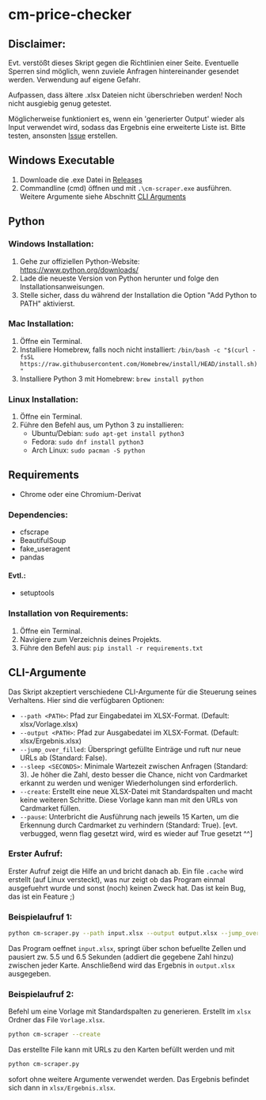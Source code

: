# cm-price-checker

## Disclaimer:
Evt. verstößt dieses Skript gegen die Richtlinien einer Seite. Eventuelle Sperren sind möglich, wenn zuviele Anfragen hintereinander gesendet werden. Verwendung auf eigene Gefahr.

Aufpassen, dass ältere .xlsx Dateien nicht überschrieben werden! Noch nicht ausgiebig genug getestet.

Möglicherweise funktioniert es, wenn ein 'generierter Output' wieder als Input verwendet wird, sodass das Ergebnis eine erweiterte Liste ist. Bitte testen, ansonsten [Issue](https://github.com/IsolatedSys/cm-price-checker/issues/new/choose) erstellen.

## Windows Executable
1. Downloade die .exe Datei in [Releases](https://github.com/IsolatedSys/cm-price-checker/releases/tag/v1.1.0)
2. Commandline (cmd) öffnen und mit `.\cm-scraper.exe` ausführen. Weitere Argumente siehe Abschnitt [CLI Arguments](./README.md#cli-argumente)

## Python

### Windows Installation:
1. Gehe zur offiziellen Python-Website: https://www.python.org/downloads/
2. Lade die neueste Version von Python herunter und folge den Installationsanweisungen.
3. Stelle sicher, dass du während der Installation die Option "Add Python to PATH" aktivierst.

### Mac Installation:
1. Öffne ein Terminal.
2. Installiere Homebrew, falls noch nicht installiert: `/bin/bash -c "$(curl -fsSL https://raw.githubusercontent.com/Homebrew/install/HEAD/install.sh)"`
3. Installiere Python 3 mit Homebrew: `brew install python`

### Linux Installation:
1. Öffne ein Terminal.
2. Führe den Befehl aus, um Python 3 zu installieren:
   - Ubuntu/Debian: `sudo apt-get install python3`
   - Fedora: `sudo dnf install python3`
   - Arch Linux: `sudo pacman -S python`

## Requirements
- Chrome oder eine Chromium-Derivat

### Dependencies:
- cfscrape
- BeautifulSoup
- fake_useragent
- pandas

#### Evtl.:
- setuptools

### Installation von Requirements:
1. Öffne ein Terminal.
2. Navigiere zum Verzeichnis deines Projekts.
3. Führe den Befehl aus: `pip install -r requirements.txt`


## CLI-Argumente

Das Skript akzeptiert verschiedene CLI-Argumente für die Steuerung seines Verhaltens. Hier sind die verfügbaren Optionen:

- `--path <PATH>`: Pfad zur Eingabedatei im XLSX-Format. (Default: xlsx/Vorlage.xlsx)
- `--output <PATH>`: Pfad zur Ausgabedatei im XLSX-Format. (Default: xlsx/Ergebnis.xlsx)
- `--jump_over_filled`: Überspringt gefüllte Einträge und ruft nur neue URLs ab (Standard: False).
- `--sleep <SECONDS>`: Minimale Wartezeit zwischen Anfragen (Standard: 3). Je höher die Zahl, desto besser die Chance, nicht von Cardmarket erkannt zu werden und weniger Wiederholungen sind erforderlich.
- `--create`: Erstellt eine neue XLSX-Datei mit Standardspalten und macht keine weiteren Schritte. Diese Vorlage kann man mit den URLs von Cardmarket füllen.
- `--pause`: Unterbricht die Ausführung nach jeweils 15 Karten, um die Erkennung durch Cardmarket zu verhindern (Standard: True). [evt. verbugged, wenn flag gesetzt wird, wird es wieder auf True gesetzt ^^]

### Erster Aufruf:
Erster Aufruf zeigt die Hilfe an und bricht danach ab. Ein file `.cache` wird erstellt (auf Linux versteckt), was nur zeigt ob das Program einmal ausgefuehrt wurde und sonst (noch) keinen Zweck hat.
Das ist kein Bug, das ist ein Feature ;)

### Beispielaufruf 1:
```bash
python cm-scraper.py --path input.xlsx --output output.xlsx --jump_over_filled --sleep 5
```
Das Program oeffnet `input.xlsx`, springt über schon befuellte Zellen und pausiert zw. 5.5 und 6.5 Sekunden (addiert die gegebene Zahl hinzu) zwischen jeder Karte. Anschließend wird das Ergebnis in `output.xlsx` ausgegeben.

### Beispielaufruf 2:
Befehl um eine Vorlage mit Standardspalten zu generieren. Erstellt im `xlsx` Ordner das File `Vorlage.xlsx`.
```bash
python cm-scraper --create
```
Das erstellte File kann mit URLs zu den Karten befüllt werden und mit
```bash
python cm-scraper.py
```
sofort ohne weitere Argumente verwendet werden. Das Ergebnis befindet sich dann in `xlsx/Ergebnis.xlsx`. 

